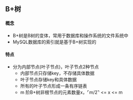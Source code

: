 ## B+树

#### 概念

* B+树是B树的变体，常用于数据库和操作系统的文件系统中
* MySQL数据库的索引就是基于B+树实现的

#### 特点

* 分为内部节点(叶子节点)，叶子节点2种节点
  * 内部节点只存储key，不存储具体数据
  * 叶子节点存储key和具体数据
  * 所有的叶子节点形成一条有序链表
  * m 阶B+树非根节点的元素数量x，⌜m/2⌝ <= x <= m

